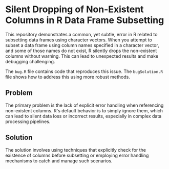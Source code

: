 # Silent Dropping of Non-Existent Columns in R Data Frame Subsetting

This repository demonstrates a common, yet subtle, error in R related to subsetting data frames using character vectors.  When you attempt to subset a data frame using column names specified in a character vector, and some of those names do not exist, R silently drops the non-existent columns without warning.  This can lead to unexpected results and make debugging challenging.

The `bug.R` file contains code that reproduces this issue. The `bugSolution.R` file shows how to address this using more robust methods.

## Problem

The primary problem is the lack of explicit error handling when referencing non-existent columns. R's default behavior is to simply ignore them, which can lead to silent data loss or incorrect results, especially in complex data processing pipelines.

## Solution

The solution involves using techniques that explicitly check for the existence of columns before subsetting or employing error handling mechanisms to catch and manage such scenarios.
